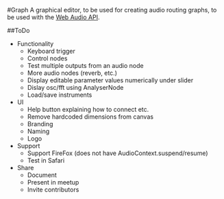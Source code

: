 #Graph
A graphical editor, to be used for creating audio routing graphs,
to be used with the
[Web Audio API](https://developer.mozilla.org/en-US/docs/Web/API/Web_Audio_API).

##ToDo
- Functionality
	- Keyboard trigger
	- Control nodes
	- Test multiple outputs from an audio node
	- More audio nodes (reverb, etc.)
	- Display editable parameter values numerically under slider
	- Dislay osc/fft using AnalyserNode
	- Load/save instruments
- UI
	- Help button explaining how to connect etc.
	- Remove hardcoded dimensions from canvas
	- Branding
	- Naming
	- Logo
- Support
	- Support FireFox (does not have AudioContext.suspend/resume)
	- Test in Safari
- Share
	- Document
	- Present in meetup
	- Invite contributors